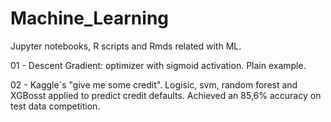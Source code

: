 # Machine_Learning
Jupyter notebooks, R scripts and Rmds related with ML.

01 - Descent Gradient: optimizer with sigmoid activation. Plain example.

02 - Kaggle´s "give me some credit". Logisic, svm, random forest and XGBosst applied to predict credit defaults. Achieved an 85,6% accuracy on test data competition.
